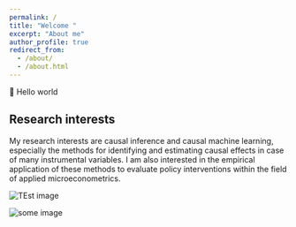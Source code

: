 ```yaml
---
permalink: /
title: "Welcome "
excerpt: "About me"
author_profile: true
redirect_from: 
  - /about/
  - /about.html
---
```


👋 Hello world

Research interests
------
My research interests are causal inference and causal machine learning, especially the methods for identifying and estimating causal effects in case of many instrumental variables. I am also interested in the empirical application of these methods to evaluate policy interventions within the field of applied microeconometrics.


![TEst image](/images/foo-bar-identity.jpg)

<img src="foo-bar-identity.jpg"
     alt="some image"
     style="float: left; margin-right: 10px;" />